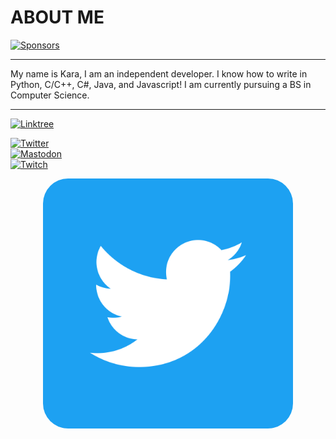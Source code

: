 # ABOUT ME

[![Sponsors](https://img.shields.io/github/sponsors/JushPush?style=for-the-badge)](https://github.com/sponsors/JushPush)

---

My name is Kara, I am an independent developer. I know how to write in Python, C/C++, C#, Java, and Javascript! I am currently pursuing a BS in Computer Science.

---

[![Linktree](https://img.shields.io/badge/linktree-1de9b6?style=for-the-badge&logo=linktree&logoColor=white)](https://linktr.ee/jushpush)

[![Twitter](https://img.shields.io/twitter/follow/JushPush?color=lightblue&logo=twitter&style=flat-square)](https://www.twitter.com/JushPush) </br>
[![Mastodon](https://img.shields.io/mastodon/follow/110277013601401573?logo=mastodon&style=flat-square)](https://mastodon.social/@einkara) </br>
[![Twitch](https://img.shields.io/twitch/status/jushpush?logo=twitch&style=flat-square)](https://twitch.tv/jushpush) 

<div align="center">
  <img style="border-radius:10%;" src="logos/twitter.svg" width="400" height="400" alt="twitter"/>
</div>
